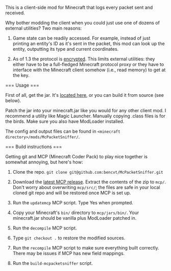 This is a client-side mod for Minecraft that logs every packet sent and received.

Why bother modding the client when you could just use one of dozens of external
utilities? Two main reasons:

1. Game state can be readily accessed. For example, instead of just printing an
   entity's ID as it's sent in the packet, this mod can look up the entity,
   outputting its type and current coordinates.

2. As of 1.3 the protocol is [encrypted](http://mc.kev009.com/Protocol_Encryption).
   This limits external utilities: they either have to be a full-fledged
   Minecraft protocol proxy or they have to interface with the Minecraft client
   somehow (i.e., read memory) to get at the key.

=== Usage ===

First of all, get the jar.
It's [located here](https://www.dropbox.com/sh/rrg4n7phfksvz9z/Rt3yLMYh7W/minecraft/clientmods/McPacketSniffer),
or you can build it from source (see below).

Patch the jar into your minecraft.jar like you would for any other client mod.
I recommend a utility like Magic Launcher. Manually copying .class files is for
the birds. Make sure you also have ModLoader installed.

The config and output files can be found in
`<minecraft directory>/mods/McPacketSniffer/`.

=== Build instructions ===

Getting git and MCP (Minecraft Coder Pack) to play nice together is somewhat
annoying, but here's how:

1. Clone the repo.
   `git clone git@github.com:bencvt/McPacketSniffer.git`

2. Download the [latest MCP release](http://mcp.ocean-labs.de/index.php/MCP_Releases).
   Extract the contents of the zip to `mcp/`. Don't worry about overwriting
   `mcp/src/`; the files are safe in your local cloned git repo and will be
   restored once MCP is set up.

3. Run the `updatemcp` MCP script. Type Yes when prompted.

4. Copy your Minecraft's `bin/` directory to `mcp/jars/bin/`. Your minecraft.jar
   should be vanilla plus ModLoader patched in.

5. Run the `decompile` MCP script.

6. Type `git checkout .` to restore the modified sources.

7. Run the `recompile` MCP script to make sure everything built correctly.
   There may be issues if MCP has new field mappings.

8. Run the `build-mcpacketsniffer` script.
